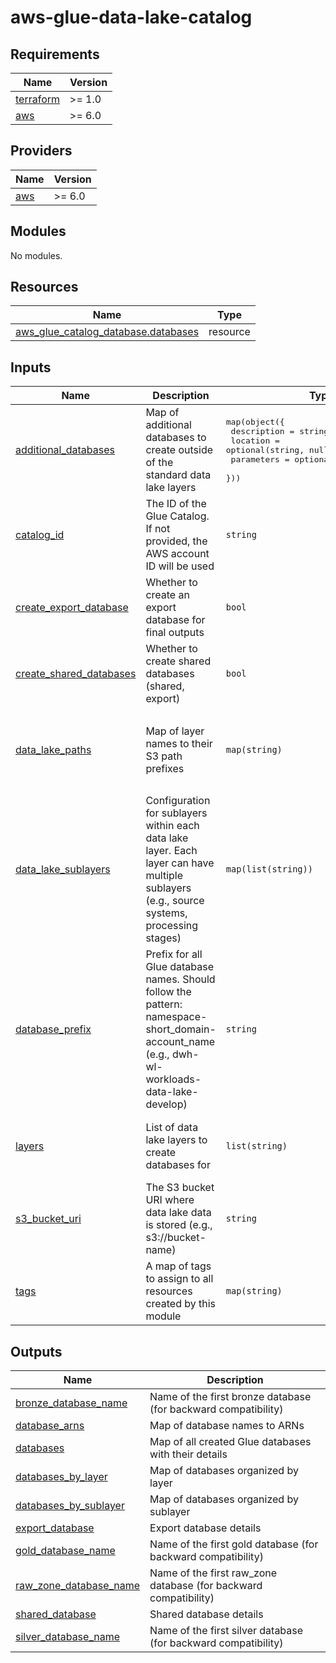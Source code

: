 # aws-glue-data-lake-catalog

<!-- BEGIN_TF_DOCS -->
## Requirements

| Name | Version |
|------|---------|
| <a name="requirement_terraform"></a> [terraform](#requirement\_terraform) | >= 1.0 |
| <a name="requirement_aws"></a> [aws](#requirement\_aws) | >= 6.0 |

## Providers

| Name | Version |
|------|---------|
| <a name="provider_aws"></a> [aws](#provider\_aws) | >= 6.0 |

## Modules

No modules.

## Resources

| Name | Type |
|------|------|
| [aws_glue_catalog_database.databases](https://registry.terraform.io/providers/hashicorp/aws/latest/docs/resources/glue_catalog_database) | resource |

## Inputs

| Name | Description | Type | Default | Required |
|------|-------------|------|---------|:--------:|
| <a name="input_additional_databases"></a> [additional\_databases](#input\_additional\_databases) | Map of additional databases to create outside of the standard data lake layers | <pre>map(object({<br/>    description = string<br/>    location    = optional(string, null)<br/>    parameters  = optional(map(string), {})<br/>  }))</pre> | `{}` | no |
| <a name="input_catalog_id"></a> [catalog\_id](#input\_catalog\_id) | The ID of the Glue Catalog. If not provided, the AWS account ID will be used | `string` | `null` | no |
| <a name="input_create_export_database"></a> [create\_export\_database](#input\_create\_export\_database) | Whether to create an export database for final outputs | `bool` | `true` | no |
| <a name="input_create_shared_databases"></a> [create\_shared\_databases](#input\_create\_shared\_databases) | Whether to create shared databases (shared, export) | `bool` | `true` | no |
| <a name="input_data_lake_paths"></a> [data\_lake\_paths](#input\_data\_lake\_paths) | Map of layer names to their S3 path prefixes | `map(string)` | <pre>{<br/>  "bronze": "iceberg-warehouse/bronze",<br/>  "gold": "iceberg-warehouse/gold",<br/>  "silver": "iceberg-warehouse/silver"<br/>}</pre> | no |
| <a name="input_data_lake_sublayers"></a> [data\_lake\_sublayers](#input\_data\_lake\_sublayers) | Configuration for sublayers within each data lake layer. Each layer can have multiple sublayers (e.g., source systems, processing stages) | `map(list(string))` | `{}` | no |
| <a name="input_database_prefix"></a> [database\_prefix](#input\_database\_prefix) | Prefix for all Glue database names. Should follow the pattern: namespace-short\_domain-account\_name (e.g., dwh-wl-workloads-data-lake-develop) | `string` | n/a | yes |
| <a name="input_layers"></a> [layers](#input\_layers) | List of data lake layers to create databases for | `list(string)` | <pre>[<br/>  "bronze",<br/>  "silver",<br/>  "gold"<br/>]</pre> | no |
| <a name="input_s3_bucket_uri"></a> [s3\_bucket\_uri](#input\_s3\_bucket\_uri) | The S3 bucket URI where data lake data is stored (e.g., s3://bucket-name) | `string` | n/a | yes |
| <a name="input_tags"></a> [tags](#input\_tags) | A map of tags to assign to all resources created by this module | `map(string)` | `{}` | no |

## Outputs

| Name | Description |
|------|-------------|
| <a name="output_bronze_database_name"></a> [bronze\_database\_name](#output\_bronze\_database\_name) | Name of the first bronze database (for backward compatibility) |
| <a name="output_database_arns"></a> [database\_arns](#output\_database\_arns) | Map of database names to ARNs |
| <a name="output_databases"></a> [databases](#output\_databases) | Map of all created Glue databases with their details |
| <a name="output_databases_by_layer"></a> [databases\_by\_layer](#output\_databases\_by\_layer) | Map of databases organized by layer |
| <a name="output_databases_by_sublayer"></a> [databases\_by\_sublayer](#output\_databases\_by\_sublayer) | Map of databases organized by sublayer |
| <a name="output_export_database"></a> [export\_database](#output\_export\_database) | Export database details |
| <a name="output_gold_database_name"></a> [gold\_database\_name](#output\_gold\_database\_name) | Name of the first gold database (for backward compatibility) |
| <a name="output_raw_zone_database_name"></a> [raw\_zone\_database\_name](#output\_raw\_zone\_database\_name) | Name of the first raw\_zone database (for backward compatibility) |
| <a name="output_shared_database"></a> [shared\_database](#output\_shared\_database) | Shared database details |
| <a name="output_silver_database_name"></a> [silver\_database\_name](#output\_silver\_database\_name) | Name of the first silver database (for backward compatibility) |
<!-- END_TF_DOCS -->
